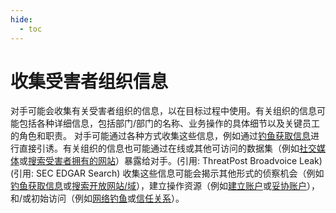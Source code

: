 ```yaml
---
hide:
  - toc
---
```


# 收集受害者组织信息

对手可能会收集有关受害者组织的信息，以在目标过程中使用。有关组织的信息可能包括各种详细信息，包括部门/部门的名称、业务操作的具体细节以及关键员工的角色和职责。  对手可能通过各种方式收集这些信息，例如通过[钓鱼获取信息](https://attack.mitre.org/techniques/T1598)进行直接引诱。有关组织的信息也可能通过在线或其他可访问的数据集（例如[社交媒体](https://attack.mitre.org/techniques/T1593/001)或[搜索受害者拥有的网站](https://attack.mitre.org/techniques/T1594)）暴露给对手。(引用: ThreatPost Broadvoice Leak)(引用: SEC EDGAR Search) 收集这些信息可能会揭示其他形式的侦察机会（例如[钓鱼获取信息](https://attack.mitre.org/techniques/T1598)或[搜索开放网站/域](https://attack.mitre.org/techniques/T1593)），建立操作资源（例如[建立账户](https://attack.mitre.org/techniques/T1585)或[妥协账户](https://attack.mitre.org/techniques/T1586)），和/或初始访问（例如[网络钓鱼](https://attack.mitre.org/techniques/T1566)或[信任关系](https://attack.mitre.org/techniques/T1199)）。
